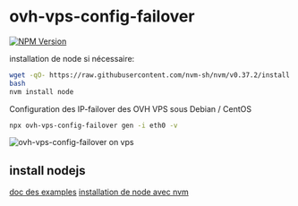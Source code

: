 # ovh-vps-config-failover

[![NPM Version](https://img.shields.io/npm/v/ovh-vps-config-failover.svg?style=flat)](https://www.npmjs.org/package/ovh-vps-config-failover)

installation de node si nécessaire:

```bash
wget -qO- https://raw.githubusercontent.com/nvm-sh/nvm/v0.37.2/install.sh | bash
bash
nvm install node
```

Configuration des IP-failover des OVH VPS sous Debian / CentOS

```bash
npx ovh-vps-config-failover gen -i eth0 -v
```

![ovh-vps-config-failover on vps](https://github.com/UrielCh/api-ovh-node/blob/master/samples/ressources/ovh-vps-config-failover.gif?raw=true "preview")

## install nodejs

[doc des examples](https://github.com/UrielCh/api-ovh-node/blob/master/samples/README.md)
[installation de node avec nvm](https://github.com/nvm-sh/nvm)
